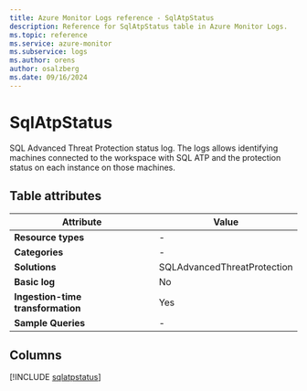 ```yaml
---
title: Azure Monitor Logs reference - SqlAtpStatus
description: Reference for SqlAtpStatus table in Azure Monitor Logs.
ms.topic: reference
ms.service: azure-monitor
ms.subservice: logs
ms.author: orens
author: osalzberg
ms.date: 09/16/2024
---
```


# SqlAtpStatus

SQL Advanced Threat Protection status log. The logs allows identifying machines connected to the workspace with SQL ATP and the protection status on each instance on those machines.


## Table attributes

|Attribute|Value|
|---|---|
|**Resource types**|-|
|**Categories**|-|
|**Solutions**| SQLAdvancedThreatProtection|
|**Basic log**|No|
|**Ingestion-time transformation**|Yes|
|**Sample Queries**|-|



## Columns
  
[!INCLUDE [sqlatpstatus](~/reusable-content/ce-skilling/azure/includes/azure-monitor/reference/tables/sqlatpstatus-include.md)]
